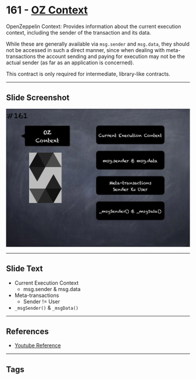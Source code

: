# 161 - [OZ Context](OZ%20Context.md)
OpenZeppelin Context: Provides information about the current execution context, including the sender of the transaction and its data. 

While these are generally available via `msg.sender` and `msg.data`, they should not be accessed in such a direct manner, since when dealing with meta-transactions the account sending and paying for execution may not be the actual sender (as far as an application is concerned). 

This contract is only required for intermediate, library-like contracts.
___
## Slide Screenshot
![161.png](../../images/3.Solidity%20201/161.png)
___
## Slide Text
- Current Execution Context
	- msg.sender & msg.data
- Meta-transactions
	- Sender != User
- `_msgSender()` & `_msgData()`
___
## References
- [Youtube Reference](https://www.youtube.com/watch?v=L_9Fk6HRwpU)
___
## Tags